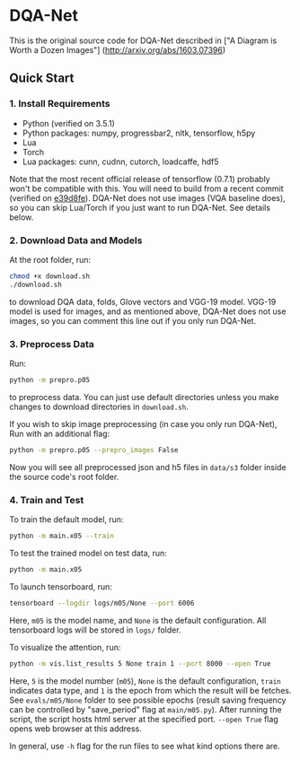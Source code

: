 # DQA-Net
This is the original source code for DQA-Net described in ["A Diagram is Worth a Dozen Images"] (http://arxiv.org/abs/1603.07396)

## Quick Start

### 1. Install Requirements
- Python (verified on 3.5.1)
- Python packages: numpy, progressbar2, nltk, tensorflow, h5py
- Lua
- Torch
- Lua packages: cunn, cudnn, cutorch, loadcaffe, hdf5

Note that the most recent official release of tensorflow (0.7.1) probably won't be compatible with this. 
You will need to build from a recent commit (verified on [e39d8fe](https://github.com/tensorflow/tensorflow/tree/e39d8feebb9666a331345cd8d960f5ade4652bba)).
DQA-Net does not use images (VQA baseline does), so you can skip Lua/Torch if you just want to run DQA-Net. See details below.

### 2. Download Data and Models
At the root folder, run:
```bash
chmod +x download.sh
./download.sh
``` 
to download DQA data, folds, Glove vectors and VGG-19 model. 
VGG-19 model is used for images, and as mentioned above, DQA-Net does not use images, so you can comment this line out if you only run DQA-Net.

### 3. Preprocess Data
Run:
```bash
python -m prepro.p05
``` 
to preprocess data. 
You can just use default directories unless you make changes to download directories in `download.sh`.

If you wish to skip image preprocessing (in case you only run DQA-Net), Run with an additional flag:
```bash
python -m prepro.p05 --prepro_images False
```
Now you will see all preprocessed json and h5 files in `data/s3` folder inside the source code's root folder.

### 4. Train and Test
To train the default model, run:
```bash
python -m main.x05 --train
```

To test the trained model on test data, run:
```bash
python -m main.x05
```

To launch tensorboard, run:
```bash
tensorboard --logdir logs/m05/None --port 6006
```
Here, `m05` is the model name, and `None` is the default configuration. All tensorboard logs will be stored in `logs/` folder. 

To visualize the attention, run:
```bash
python -m vis.list_results 5 None train 1 --port 8000 --open True
```
Here, `5` is the model number (`m05`), `None` is the default configuration, `train` indicates data type, and `1` is the epoch from which the result will be fetches.
See `evals/m05/None` folder to see possible epochs (result saving frequency can be controlled by "save_period" flag at `main/m05.py`).
After running the script, the script hosts html server at the specified port. 
`--open True` flag opens web browser at this address.

In general, use `-h` flag for the run files to see what kind options there are.
